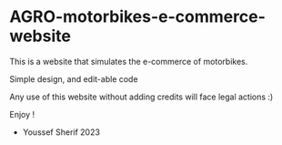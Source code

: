 # AGRO-motorbikes-e-commerce-website


This is a website that simulates the e-commerce of motorbikes.

Simple design, and edit-able code


Any use of this website without adding credits will face legal actions :)

Enjoy !


- Youssef Sherif 2023
